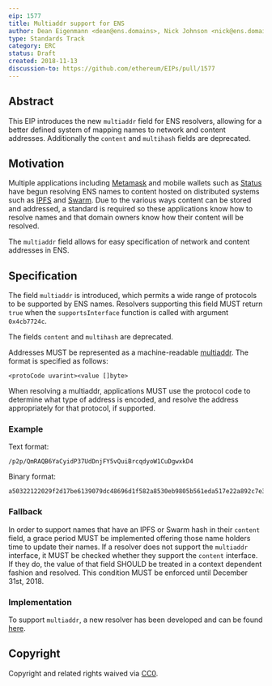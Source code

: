 ```yaml
---
eip: 1577
title: Multiaddr support for ENS
author: Dean Eigenmann <dean@ens.domains>, Nick Johnson <nick@ens.domains>
type: Standards Track
category: ERC
status: Draft
created: 2018-11-13
discussion-to: https://github.com/ethereum/EIPs/pull/1577
---
```


## Abstract

This EIP introduces the new `multiaddr` field for ENS resolvers, allowing for a better defined system of mapping names to network and content addresses. Additionally the `content` and `multihash` fields are deprecated.

## Motivation

Multiple applications including [Metamask](https://metamask.io/) and mobile wallets such as [Status](https://status.im) have begun resolving ENS names to content hosted on distributed systems such as [IPFS](https://ipfs.io/) and [Swarm](https://swarm-guide.readthedocs.io). Due to the various ways content can be stored and addressed, a standard is required so these applications know how to resolve names and that domain owners know how their content will be resolved.

The `multiaddr` field allows for easy specification of network and content addresses in ENS.

## Specification

The field `multiaddr` is introduced, which permits a wide range of protocols to be supported by ENS names. Resolvers supporting this field MUST return `true` when the `supportsInterface` function is called with argument `0x4cb7724c`.

The fields `content` and `multihash` are deprecated.

Addresses MUST be represented as a machine-readable [multiaddr](https://github.com/multiformats/multiaddr). The format is specified as follows:

```
<protoCode uvarint><value []byte>
```

When resolving a multiaddr, applications MUST use the protocol code to determine what type of address is encoded, and resolve the address appropriately for that protocol, if supported.

### Example

Text format:

```
/p2p/QmRAQB6YaCyidP37UdDnjFY5vQuiBrcqdyoW1CuDgwxkD4
```

Binary format:

```
a50322122029f2d17be6139079dc48696d1f582a8530eb9805b561eda517e22a892c7e3f1f
```

### Fallback

In order to support names that have an IPFS or Swarm hash in their `content` field, a grace period MUST be implemented offering those name holders time to update their names. If a resolver does not support the `multiaddr` interface, it MUST be checked whether they support the `content` interface. If they do, the value of that field SHOULD be treated in a context dependent fashion and resolved. This condition MUST be enforced until December 31st, 2018.

### Implementation

To support `multiaddr`, a new resolver has been developed and can be found [here](https://github.com/ensdomains/resolvers/blob/master/contracts/PublicResolver.sol).

## Copyright
Copyright and related rights waived via [CC0](https://creativecommons.org/publicdomain/zero/1.0/).
